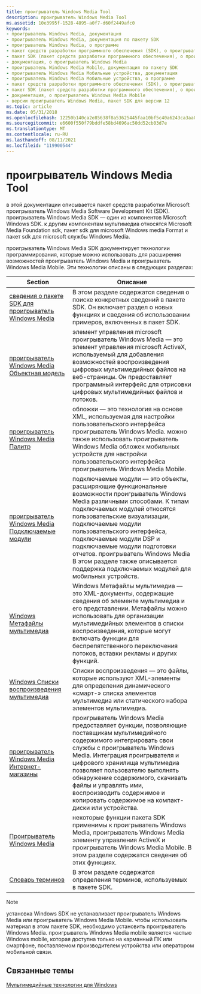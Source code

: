 ```yaml
---
title: проигрыватель Windows Media Tool
description: проигрыватель Windows Media Tool
ms.assetid: 10e3995f-1528-4895-a0f7-d60f2449afc0
keywords:
- проигрыватель Windows Media, документация
- проигрыватель Windows Media, документация по пакету SDK
- проигрыватель Windows Media, о программе
- пакет средств разработки программного обеспечения (SDK), о проигрыватель Windows Media
- пакет SDK (пакет средств разработки программного обеспечения), о проигрыватель Windows Media
- документация, о проигрыватель Windows Media
- проигрыватель Windows Media Mobile, документация по пакету SDK
- проигрыватель Windows Media Мобильные устройства, документация
- проигрыватель Windows Media Мобильные устройства, о программе
- пакет средств разработки программного обеспечения (SDK), о проигрыватель Windows Media Mobile
- пакет SDK (пакет средств разработки программного обеспечения), о проигрыватель Windows Media Mobile
- документация, о проигрыватель Windows Media Mobile
- версии проигрыватель Windows Media, пакет SDK для версии 12
ms.topic: article
ms.date: 05/31/2018
ms.openlocfilehash: 12250b140ca2e85638f8a53625445faa10bf5c40a6243ca3aa0b327d4bc58c0a
ms.sourcegitcommit: e6600f550f79bddfe58bd4696ac50dd52cb03d7e
ms.translationtype: MT
ms.contentlocale: ru-RU
ms.lasthandoff: 08/11/2021
ms.locfileid: "119900544"
---
```

# <a name="windows-media-player-sdk"></a>проигрыватель Windows Media Tool

в этой документации описывается пакет средств разработки Microsoft проигрыватель Windows Media Software Development Kit (SDK). проигрыватель Windows Media SDK — один из компонентов Microsoft Windows SDK. к другим компонентам мультимедиа относятся Microsoft Media Foundation sdk, пакет sdk для microsoft Windows media Format и пакет sdk для microsoft службы Windows Media.

проигрыватель Windows Media SDK документирует технологии программирования, которые можно использовать для расширения возможностей проигрыватель Windows Media и проигрыватель Windows Media Mobile. Эти технологии описаны в следующих разделах:



| Section                                                                      | Описание                                                                                                                                                                                                                                                                                                                       |
|------------------------------------------------------------------------------|-----------------------------------------------------------------------------------------------------------------------------------------------------------------------------------------------------------------------------------------------------------------------------------------------------------------------------------|
| [сведения о пакете SDK для проигрыватель Windows Media](about-the-windows-media-player-sdk.md) | В этом разделе содержатся сведения о поиске конкретных сведений в пакете SDK. Он включает раздел о новых функциях и сведения об использовании примеров, включенных в пакет SDK.                                                                                                                                     |
| [проигрыватель Windows Media Объектная модель](windows-media-player-object-model.md)   | элемент управления microsoft проигрыватель Windows Media — это элемент управления microsoft ActiveX, используемый для добавления возможностей воспроизведения цифровых мультимедийных файлов на веб-страницы. Он предоставляет программный интерфейс для отрисовки цифровых мультимедийных файлов и потоков.                                                                                                     |
| [проигрыватель Windows Media Палитр](windows-media-player-skins.md)                 | обложки — это технология на основе XML, используемая для настройки пользовательского интерфейса проигрыватель Windows Media. можно также использовать проигрыватель Windows Media обложек мобильных устройств для настройки пользовательского интерфейса проигрыватель Windows Media Mobile.                                                                                                                |
| [проигрыватель Windows Media Подключаемые модули](windows-media-player-plug-ins.md)           | подключаемые модули — это объекты, расширяющие функциональные возможности проигрыватель Windows Media различными способами. К типам подключаемых модулей относятся пользовательские визуализации, подключаемые модули пользовательского интерфейса, подключаемые модули DSP и подключаемые модули подготовки отчетов. проигрыватель Windows Media В этом разделе также описывается поддержка подключаемых модулей для мобильных устройств.                                              |
| [Windows Метафайлы мультимедиа](windows-media-metafiles.md)                       | Windows Метафайлы мультимедиа — это XML-документы, содержащие сведения об элементе мультимедиа и его представлении. Метафайлы можно использовать для организации мультимедийных элементов в списки воспроизведения, которые могут включать функции для беспрепятственного переключения потоков, вставки рекламы и других функций.                                                          |
| [Windows Списки воспроизведения мультимедиа](windows-media-playlists.md)                       | Списки воспроизведения — это файлы, которые используют XML-элементы для определения динамического «смарт-» списка элементов мультимедиа или статического набора элементов мультимедиа.                                                                                                                                                                                              |
| [проигрыватель Windows Media Интернет-магазины](windows-media-player-online-stores.md) | проигрыватель Windows Media предоставляет функции, позволяющие поставщикам мультимедийного содержимого интегрировать свои службы с проигрыватель Windows Media. Интеграция проигрывателя и цифрового хранилища мультимедиа позволяет пользователю выполнять обнаружение содержимого, скачивать файлы и управлять ими, воспроизводить содержимое и копировать содержимое на компакт-диски или устройства. |
| [Проигрыватель Windows Media](windows-media-player.md)                             | некоторые функции пакета SDK применимы к проигрыватель Windows Media, проигрыватель Windows Media элементу управления ActiveX и проигрыватель Windows Media Mobile. В этом разделе содержатся сведения об этих функциях.                                                                                                                                        |
| [Словарь терминов](glossary.md)                                                     | В этом разделе содержатся определения терминов, используемых в пакете SDK.                                                                                                                                                                                                                                                               |



 

> [!Note]  
> установка Windows SDK не устанавливает проигрыватель Windows Media или проигрыватель Windows Media Mobile. чтобы использовать материал в этом пакете SDK, необходимо установить проигрыватель Windows Media. проигрыватель Windows Media mobile является частью Windows mobile, которая доступна только на карманный ПК или смартфоне, поставляемом производителем устройства или оператором мобильной связи.

 

## <a name="related-topics"></a>Связанные темы

<dl> <dt>

[Мультимедийные технологии для Windows](/previous-versions/bg125389(v=msdn.10))
</dt> </dl>

 

 